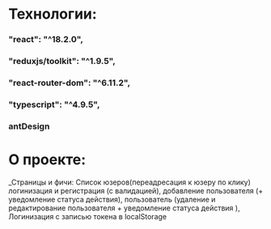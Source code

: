 # Технологии:

### "react": "^18.2.0",

### "reduxjs/toolkit": "^1.9.5",

### "react-router-dom": "^6.11.2",

### "typescript": "^4.9.5",

### antDesign

# О проекте:

\_Страницы и фичи:
Список юзеров(переадресация к юзеру по клику)
логинизация и регистрация (с валидацией),
добавление пользователя (+ уведомление статуса действия),
пользователь (удаление и редактирование пользователя + уведомление статуса действия ),
Логинизация с записью токена в localStorage
